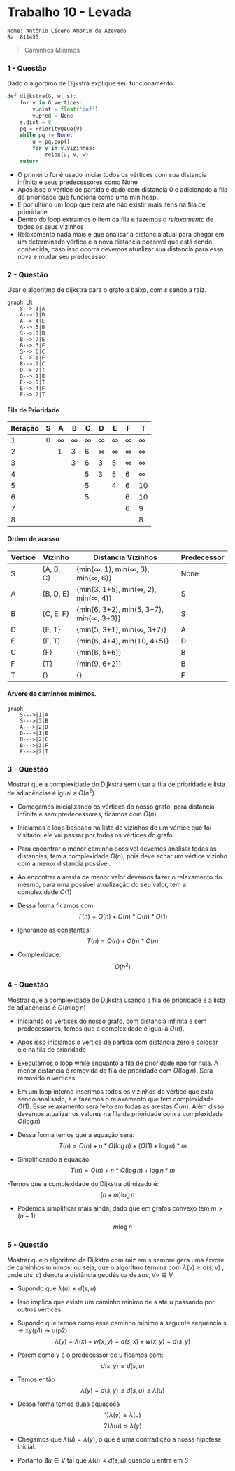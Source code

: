 # Trabalho 10 - Levada 
    Nome: Antônio Cícero Amorim de Azevedo
    Ra: 811455 
> Caminhos Mínimos

### 1 - Questão 
Dado o algortimo de Dijkstra explique seu funcionamento.
```py
def dijkstra(G, w, s):
    for v in G.vertices:
        v.dist = float('inf')
        v.pred = None
    s.dist = 0
    pq = PriorityQeue(V)
    while pq != None:
        u = pq.pop()
        for v in v.vizinhos:
            relax(u, v, w)
    return
```
- O primeiro for é usado iniciar todos os vértices com sua distancia infinita e
seus predecessores como None
- Apos isso o vértice de partida é dado com distancia 0 e adicionado a fila de 
prioridade que funciona como uma min heap.
- E por ultimo um loop que itera ate não existir mais itens na fila de prioridade
- Dentro do loop extraímos o item da fila e fazemos o _relaxamento_ de todos os seus
vizinhos
- Relaxamento nada mais é que analisar a distancia atual para chegar em um determinado
vértice e a nova distancia possível que está sendo conhecida, caso isso ocorra
devemos atualizar sua distancia para essa nova e mudar seu predecessor.

### 2 - Questão 
Usar o algoritmo de dijkstra para o grafo a baixo, com _s_ sendo a raiz.

```mermaid 
graph LR
    S-->|1|A
    A-->|2|D
    A-->|4|E
    A-->|5|B
    S-->|3|B
    B-->|7|E
    B-->|3|F
    S-->|6|C
    C-->|6|F
    B-->|2|C
    D-->|7|T
    D-->|1|E
    E-->|5|T
    E-->|4|F
    F-->|2|T
```
#### Fila de Prioridade
|Iteração|S|A|B|C|D|E|F|T|
|--------|-|-|-|-|-|-|-|-|
|1|0|$\infty$|$\infty$|$\infty$|$\infty$|$\infty$|$\infty$|$\infty$|
|2||1|3|6|$\infty$|$\infty$|$\infty$|$\infty$|
|3|||3|6|3|5|$\infty$|$\infty$|
|4||||5|3|5|6|$\infty$|
|5||||5||4|6|10|
|6||||5|||6|10|
|7|||||||6|9|
|8||||||||8|






#### Ordem de acesso
|Vertice|Vizinho|Distancia Vizinhos|Predecessor|
|-------|-------|------------------|-----------|
|S|{A, B, C}|{min($\infty$, 1), min($\infty$, 3), min($\infty$, 6)}|None|
|A|{B, D, E}|{min(3, 1+5), min($\infty$, 2), min($\infty$, 4)}|S|
|B|{C, E, F}|{min(6, 3+2), min(5, 3+7), min($\infty$, 3+3)}|S|
|D|{E, T}|{min(5, 3+1), min($\infty$, 3+7)}|A|
|E|{F, T}|{min(6, 4+4), min(10, 4+5)}|D|
|C|{F}|{min(6, 5+6)}|B|
|F|{T}|{min(9, 6+2)}|B|
|T|{}|{}|F|

#### Árvore de caminhos mínimos.
```mermaid
graph 
    S--->|1|A
    S--->|3|B
    A--->|2|D
    D--->|1|E
    B--->|2|C
    B--->|3|F
    F--->|2|T
```

### 3 - Questão 
Mostrar que a complexidade do Dijkstra sem usar a fila de prioridade e lista de
adjacências é igual a $O(n^2)$.

- Começamos inicializando os vértices do nosso grafo, para distancia infinita e
sem predecessores, ficamos com $O(n)$

- Iniciamos o loop baseado na lista de vizinhos de um vértice que foi visitado,
ele vai passar por todos os vértices do grafo.

- Para encontrar o menor caminho possível devemos analisar todas as distancias,
tem a complexidade $O(n)$, pois deve achar um vértice vizinho com a menor distancia
possível.

- Ao encontrar a aresta de menor valor devemos fazer o relaxamento do mesmo, para
uma possível atualização do seu valor, tem a complexidade $O(1)$

- Dessa forma ficamos com:
$$ T(n) = O(n) + O(n)*O(n)*O(1) $$

- Ignorando as constantes:
$$ T(n) = O(n) + O(n)*O(n)$$

- Complexidade:
$$ O(n^2)$$

### 4 - Questão
Mostrar que a complexidade do Dijkstra usando a fila de prioridade e a lista de
adjacências é $O(m\log{n})$

- Iniciando os vértices do nosso grafo, com distancia infinita e sem predecessores,
temos que a complexidade é igual a $O(n)$.

- Apos isso iniciamos o vertice de partida com distancia zero e colocar ele na 
fila de prioridade

- Executamos o loop while enquanto a fila de prioridade nao for nula. A menor 
distancia é removida da fila de prioridade com $O(\log{n})$. Será removido n vértices

- Em um loop interno inserimos todos os vizinhos do vértice que está sendo analisado,
a e fazemos o relaxamento que tem complexidade $O(1)$. Esse relaxamento será feito
em todas as arestas $O(m)$. Além disso devemos atualizar os valores na fila de 
prioridade com a complexidade $O(\log{n})$

- Dessa forma temos que a equação será:
$$ T(n) = O(n) + n*O(\log{n}) + (O(1) + \log{n})*m $$

- Simplificando a equação:
$$ T(n) = O(n) + n*O(\log{n}) + \log{n}*m $$

-Temos que a complexidade do Dijkstra otimizado é:
$$ (n+m)\log{n} $$

- Podemos simplificar mais ainda, dado que em grafos convexo tem $m > (n-1)$
$$ m\log{n} $$

### 5 - Questão 
Mostrar que o algoritmo de Dijkstra com raiz em s sempre gera uma árvore de
caminhos mínimos, ou seja, que o algoritmo termina com $λ (v )≥d(s , v)$ , onde
$d ( s , v )$ denota a distância geodésica de $s a v, ∀ v∈V$

- Supondo que $λ(u) \neq d(s,u)$
- Isso implica que existe um caminho minimo de s até u passando por outros vértices
- Supondo que temos como esse caminho minimo a seguinte sequencia s -> xy(p1) -> 
u(p2)
$$λ ( y )=λ (x)+ w( x , y )=d(s , x )+ w( x , y)=d (s , y)$$

- Porem como y é o predecessor de u ficamos com:
$$d (s , y) \leq d (s , u)$$

- Temos então
$$λ ( y )=d ( s , y) \leq d (s , u)≤λ (u)$$

- Dessa forma temos duas equaçoẽs 
$$ 1) λ( y) \leq λ(u)$$
$$ 2) λ(u) \leq λ( y )$$

- Chegamos que $λ(u) = λ(y)$, o que é uma contradição a nossa hipotese inicial.

- Portanto $∄u ∈V$ tal que $λ (u)≠d ( s , u)$ quando $u$ entra em $S$
